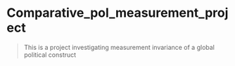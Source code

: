# Comparative_pol_measurement_project

> This is a project investigating measurement invariance of a global political construct
